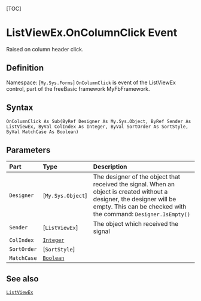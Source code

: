 [TOC]
# ListViewEx.OnColumnClick Event
Raised on column header click.
## Definition
Namespace: [`My.Sys.Forms`]
`OnColumnClick` is event of the ListViewEx control, part of the freeBasic framework MyFbFramework.
## Syntax
```freeBasic
OnColumnClick As Sub(ByRef Designer As My.Sys.Object, ByRef Sender As ListViewEx, ByVal ColIndex As Integer, ByVal SortOrder As SortStyle, ByVal MatchCase As Boolean)
```

## Parameters

|Part|Type|Description|
| :------------ | :------------ | :------------ |
|`Designer`|[`My.Sys.Object`]|The designer of the object that received the signal. When an object is created without a designer, the designer will be empty. This can be checked with the command: `Designer.IsEmpty()`|
|`Sender`|[`ListViewEx`]|The object which received the signal|
|`ColIndex`|[`Integer`]("https://www.freebasic.net/wiki/KeyPgInteger")||
|`SortOrder`|[`SortStyle`]||
|`MatchCase`|[`Boolean`]("https://www.freebasic.net/wiki/KeyPgBoolean")||

## See also
[`ListViewEx`](ListViewEx.md)
